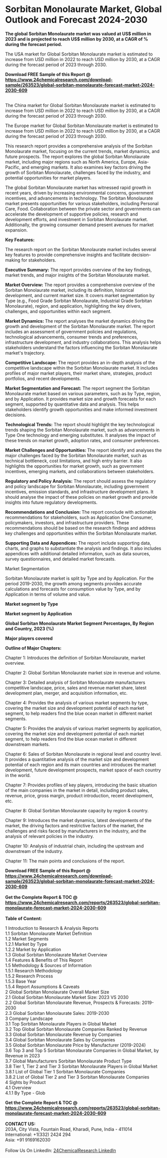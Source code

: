 <h1>Sorbitan Monolaurate Market, Global Outlook and Forecast 2024-2030</h1><p><strong>The global Sorbitan Monolaurate market was valued at US$ million in 2023 and is projected to reach US$ million by 2030, at a CAGR of % during the forecast period.</strong></p><p>
</p><p>The USA market for Global Sorbitan Monolaurate market is estimated to increase from USD million in 2022 to reach USD million by 2030, at a CAGR during the forecast period of 2023 through 2030.</p><div><b>Download FREE Sample of this Report @ 
            <a href="https://www.24chemicalresearch.com/download-sample/263523/global-sorbitan-monolaurate-forecast-market-2024-2030-609">
            https://www.24chemicalresearch.com/download-sample/263523/global-sorbitan-monolaurate-forecast-market-2024-2030-609</a></b></div><br><p>
</p><p>The China market for Global Sorbitan Monolaurate market is estimated to increase from USD million in 2022 to reach USD million by 2030, at a CAGR during the forecast period of 2023 through 2030.</p><p>
</p><p>The Europe market for Global Sorbitan Monolaurate market is estimated to increase from USD million in 2022 to reach USD million by 2030, at a CAGR during the forecast period of 2023 through 2030.</p><p>
</p><p>This research report provides a comprehensive analysis of the Sorbitan Monolaurate market, focusing on the current trends, market dynamics, and future prospects. The report explores the global Sorbitan Monolaurate market, including major regions such as North America, Europe, Asia-Pacific, and emerging markets. It also examines key factors driving the growth of Sorbitan Monolaurate, challenges faced by the industry, and potential opportunities for market players.</p><p>
The global Sorbitan Monolaurate market has witnessed rapid growth in recent years, driven by increasing environmental concerns, government incentives, and advancements in technology. The Sorbitan Monolaurate market presents opportunities for various stakeholders, including Personal Care, Food. Collaboration between the private sector and governments can accelerate the development of supportive policies, research and development efforts, and investment in Sorbitan Monolaurate market. Additionally, the growing consumer demand present avenues for market expansion.</p><p>
</p><p>
<strong>Key Features:</strong></p><p>
The research report on the Sorbitan Monolaurate market includes several key features to provide comprehensive insights and facilitate decision-making for stakeholders.</p><p>
<strong>Executive Summary:</strong> The report provides overview of the key findings, market trends, and major insights of the Sorbitan Monolaurate market.</p><p>
<strong>Market Overview:</strong> The report provides a comprehensive overview of the Sorbitan Monolaurate market, including its definition, historical development, and current market size. It covers market segmentation by Type (e.g., Food Grade Sorbitan Monolaurate, Industrial Grade Sorbitan Monolaurate), region, and application, highlighting the key drivers, challenges, and opportunities within each segment.</p><p>
<strong>Market Dynamics: </strong>The report analyses the market dynamics driving the growth and development of the Sorbitan Monolaurate market. The report includes an assessment of government policies and regulations, technological advancements, consumer trends and preferences, infrastructure development, and industry collaborations. This analysis helps stakeholders understand the factors influencing the Sorbitan Monolaurate market's trajectory.</p><p>
<strong>Competitive Landscape: </strong>The report provides an in-depth analysis of the competitive landscape within the Sorbitan Monolaurate market. It includes profiles of major market players, their market share, strategies, product portfolios, and recent developments.</p><p>
<strong>Market Segmentation and Forecast:</strong> The report segment the Sorbitan Monolaurate market based on various parameters, such as by Type, region, and by Application. It provides market size and growth forecasts for each segment, supported by quantitative data and analysis. This helps stakeholders identify growth opportunities and make informed investment decisions.</p><p>
<strong>Technological Trends:</strong> The report should highlight the key technological trends shaping the Sorbitan Monolaurate market, such as advancements in Type One technology and emerging substitutes. It analyses the impact of these trends on market growth, adoption rates, and consumer preferences.</p><p>
<strong>Market Challenges and Opportunities: </strong>The report identify and analyses the major challenges faced by the Sorbitan Monolaurate market, such as technical bottleneck, cost limitations, and high entry barrier. It also highlights the opportunities for market growth, such as government incentives, emerging markets, and collaborations between stakeholders.</p><p>
<strong>Regulatory and Policy Analysis:</strong> The report should assess the regulatory and policy landscape for Sorbitan Monolaurate, including government incentives, emission standards, and infrastructure development plans. It should analyse the impact of these policies on market growth and provide insights into future regulatory developments.</p><p>
<strong>Recommendations and Conclusion: </strong>The report conclude with actionable recommendations for stakeholders, such as Application One Consumer, policymakers, investors, and infrastructure providers. These recommendations should be based on the research findings and address key challenges and opportunities within the Sorbitan Monolaurate market.</p><p>
<strong>Supporting Data and Appendices: </strong>The report include supporting data, charts, and graphs to substantiate the analysis and findings. It also includes appendices with additional detailed information, such as data sources, survey questionnaires, and detailed market forecasts.</p><p>
Market Segmentation</p><p>
Sorbitan Monolaurate market is split by Type and by Application. For the period 2019-2030, the growth among segments provides accurate calculations and forecasts for consumption value by Type, and by Application in terms of volume and value.</p><p>
<strong>Market segment by Type</strong></p><p>
</p><p>
</p><p><strong>Market segment by Application</strong></p><p>
</p><p>
</p><p><strong>Global Sorbitan Monolaurate Market Segment Percentages, By Region and Country, 2023 (%)</strong></p><p>
</p><p>
</p><p><strong>Major players covered</strong></p><p>
</p><p>
</p><p><strong>Outline of Major Chapters:</strong></p><p>
Chapter 1: Introduces the definition of Sorbitan Monolaurate, market overview.</p><p>
Chapter 2: Global Sorbitan Monolaurate market size in revenue and volume.</p><p>
Chapter 3: Detailed analysis of Sorbitan Monolaurate manufacturers competitive landscape, price, sales and revenue market share, latest development plan, merger, and acquisition information, etc.</p><p>
Chapter 4: Provides the analysis of various market segments by type, covering the market size and development potential of each market segment, to help readers find the blue ocean market in different market segments.</p><p>
Chapter 5: Provides the analysis of various market segments by application, covering the market size and development potential of each market segment, to help readers find the blue ocean market in different downstream markets.</p><p>
Chapter 6: Sales of Sorbitan Monolaurate in regional level and country level. It provides a quantitative analysis of the market size and development potential of each region and its main countries and introduces the market development, future development prospects, market space of each country in the world.</p><p>
Chapter 7: Provides profiles of key players, introducing the basic situation of the main companies in the market in detail, including product sales, revenue, price, gross margin, product introduction, recent development, etc.</p><p>
Chapter 8: Global Sorbitan Monolaurate capacity by region &amp; country.</p><p>
Chapter 9: Introduces the market dynamics, latest developments of the market, the driving factors and restrictive factors of the market, the challenges and risks faced by manufacturers in the industry, and the analysis of relevant policies in the industry.</p><p>
Chapter 10: Analysis of industrial chain, including the upstream and downstream of the industry.</p><p>
Chapter 11: The main points and conclusions of the report.</p><div><b>Download FREE Sample of this Report @ 
            <a href="https://www.24chemicalresearch.com/download-sample/263523/global-sorbitan-monolaurate-forecast-market-2024-2030-609">
            https://www.24chemicalresearch.com/download-sample/263523/global-sorbitan-monolaurate-forecast-market-2024-2030-609</a></b></div><br><div><b>Get the Complete Report & TOC @ 
            <a href="https://www.24chemicalresearch.com/reports/263523/global-sorbitan-monolaurate-forecast-market-2024-2030-609">
            https://www.24chemicalresearch.com/reports/263523/global-sorbitan-monolaurate-forecast-market-2024-2030-609</a></b></div><br>
            <b>Table of Content:</b><p>1 Introduction to Research & Analysis Reports<br />
    1.1 Sorbitan Monolaurate Market Definition<br />
    1.2 Market Segments<br />
        1.2.1 Market by Type<br />
        1.2.2 Market by Application<br />
    1.3 Global Sorbitan Monolaurate Market Overview<br />
    1.4 Features & Benefits of This Report<br />
    1.5 Methodology & Sources of Information<br />
        1.5.1 Research Methodology<br />
        1.5.2 Research Process<br />
        1.5.3 Base Year<br />
        1.5.4 Report Assumptions & Caveats<br />
2 Global Sorbitan Monolaurate Overall Market Size<br />
    2.1 Global Sorbitan Monolaurate Market Size: 2023 VS 2030<br />
    2.2 Global Sorbitan Monolaurate Revenue, Prospects & Forecasts: 2019-2030<br />
    2.3 Global Sorbitan Monolaurate Sales: 2019-2030<br />
3 Company Landscape<br />
    3.1 Top Sorbitan Monolaurate Players in Global Market<br />
    3.2 Top Global Sorbitan Monolaurate Companies Ranked by Revenue<br />
    3.3 Global Sorbitan Monolaurate Revenue by Companies<br />
    3.4 Global Sorbitan Monolaurate Sales by Companies<br />
    3.5 Global Sorbitan Monolaurate Price by Manufacturer (2019-2024)<br />
    3.6 Top 3 and Top 5 Sorbitan Monolaurate Companies in Global Market, by Revenue in 2023<br />
    3.7 Global Manufacturers Sorbitan Monolaurate Product Type<br />
    3.8 Tier 1, Tier 2 and Tier 3 Sorbitan Monolaurate Players in Global Market<br />
        3.8.1 List of Global Tier 1 Sorbitan Monolaurate Companies<br />
        3.8.2 List of Global Tier 2 and Tier 3 Sorbitan Monolaurate Companies<br />
4 Sights by Product<br />
    4.1 Overview<br />
        4.1.1 By Type - Glob</p><div><b>Get the Complete Report & TOC @ 
            <a href="https://www.24chemicalresearch.com/reports/263523/global-sorbitan-monolaurate-forecast-market-2024-2030-609">
            https://www.24chemicalresearch.com/reports/263523/global-sorbitan-monolaurate-forecast-market-2024-2030-609</a></b></div><br><b>CONTACT US:</b><br>
            203A, City Vista, Fountain Road, Kharadi, Pune, India - 411014<br>
            International: +1(332) 2424 294<br>
            Asia: +91 9169162030 <br><br>
            Follow Us On LinkedIn: <a href="https://www.linkedin.com/company/24chemicalresearch/">24ChemicalResearch LinkedIn</a>